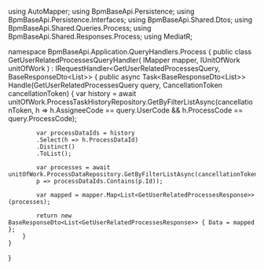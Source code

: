 using AutoMapper;
using BpmBaseApi.Persistence;
using BpmBaseApi.Persistence.Interfaces;
using BpmBaseApi.Shared.Dtos;
using BpmBaseApi.Shared.Queries.Process;
using BpmBaseApi.Shared.Responses.Process;
using MediatR;

namespace BpmBaseApi.Application.QueryHandlers.Process
{
    public class GetUserRelatedProcessesQueryHandler(
        IMapper mapper,
        IUnitOfWork unitOfWork
        ) : IRequestHandler<GetUserRelatedProcessesQuery, BaseResponseDto<List<GetUserRelatedProcessesResponse>>>
    {
        public async Task<BaseResponseDto<List<GetUserRelatedProcessesResponse>>> Handle(GetUserRelatedProcessesQuery query, CancellationToken cancellationToken)
        {
            var history = await unitOfWork.ProcessTaskHistoryRepository.GetByFilterListAsync(cancellationToken,
            h => h.AssigneeCode == query.UserCode && h.ProcessCode == query.ProcessCode);

            var processDataIds = history
            .Select(h => h.ProcessDataId)
            .Distinct()
            .ToList();

            var processes = await unitOfWork.ProcessDataRepository.GetByFilterListAsync(cancellationToken,
            p => processDataIds.Contains(p.Id));

            var mapped = mapper.Map<List<GetUserRelatedProcessesResponse>>(processes);

            return new BaseResponseDto<List<GetUserRelatedProcessesResponse>> { Data = mapped };
        }
    }
}
